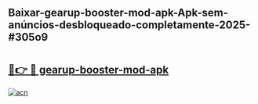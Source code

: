 ## Baixar-gearup-booster-mod-apk-Apk-sem-anúncios-desbloqueado-completamente-2025-#305o9

# <h2><a href="https://ainizakaria.my?title=gearup-booster-mod-apk&ref=22M">🔗👉 🔴 gearup-booster-mod-apk</a></h2>

[![acn](https://github.com/user-attachments/assets/0f9c940e-d8b0-45ae-aac7-cd30a18b3e1c)](https://ainizakaria.my?title=gearup-booster-mod-apk&ref=22M)

